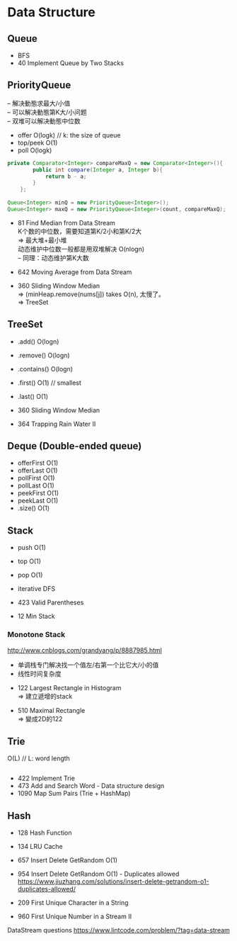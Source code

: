 # Data Structure
## Queue
* BFS
* 40 Implement Queue by Two Stacks

## PriorityQueue
– 解决動態求最大/小值 </br>
– 可以解决動態第K大/小问题 </br>
– 双堆可以解决動態中位数 </br>

* offer O(logk) // k: the size of queue
* top/peek O(1)
* poll O(logk) 

``` java
private Comparator<Integer> compareMaxQ = new Comparator<Integer>(){
        public int compare(Integer a, Integer b){
            return b - a;
        }
    };
    
Queue<Integer> minQ = new PriorityQueue<Integer>();
Queue<Integer> maxQ = new PriorityQueue<Integer>(count, compareMaxQ);
```
* 81 Find Median from Data Stream </br>
K个数的中位数，需要知道第K/2小和第K/2大 </br>
=> 最大堆+最小堆 </br>
动态维护中位数一般都是用双堆解决 O(nlogn) </br>
– 同理：动态维护第K大数

* 642 Moving Average from Data Stream

* 360 Sliding Window Median </br>
=> (minHeap.remove(nums[j]) takes O(n), 太慢了。 </br>
=> TreeSet

## TreeSet
* .add() O(logn)
* .remove() O(logn)
* .contains() O(logn)
* .first() O(1) // smallest
* .last() O(1)

* 360 Sliding Window Median
* 364 Trapping Rain Water II

## Deque (Double-ended queue)
* offerFirst O(1)
* offerLast O(1)
* pollFirst O(1)
* pollLast O(1)
* peekFirst O(1)
* peekLast O(1)
* .size() O(1)



## Stack
* push O(1)
* top O(1)
* pop O(1)
* iterative DFS

* 423 Valid Parentheses
* 12 Min Stack

### Monotone Stack
http://www.cnblogs.com/grandyang/p/8887985.html
- 单调栈专门解决找一个值左/右第一个比它大/小的值 </br>
- 线性时间复杂度 </br>

* 122 Largest Rectangle in Histogram </br>
=> 建立遞增的stack

* 510 Maximal Rectangle </br>
=> 變成2D的122 

## Trie
O(L) // L: word length
``` java
```
* 422 Implement Trie
* 473 Add and Search Word - Data structure design
* 1090 Map Sum Pairs (Trie + HashMap)

## Hash
* 128 Hash Function
* 134 LRU Cache

* 657 Insert Delete GetRandom O(1)
* 954 Insert Delete GetRandom O(1) - Duplicates allowed
https://www.jiuzhang.com/solutions/insert-delete-getrandom-o1-duplicates-allowed/

* 209 First Unique Character in a String
* 960 First Unique Number in a Stream II

DataStream questions
https://www.lintcode.com/problem/?tag=data-stream






